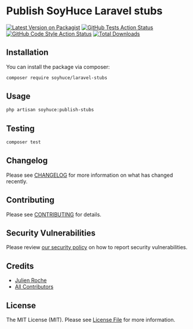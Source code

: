 # Publish SoyHuce Laravel stubs

[![Latest Version on Packagist](https://img.shields.io/packagist/v/soyhuce/laravel-stubs.svg?style=flat-square)](https://packagist.org/packages/soyhuce/laravel-stubs)
[![GitHub Tests Action Status](https://img.shields.io/github/workflow/status/soyhuce/laravel-stubs/run-tests?label=tests)](https://github.com/soyhuce/laravel-stubs/actions?query=workflow%3ATests+branch%3Amaster)
[![GitHub Code Style Action Status](https://img.shields.io/github/workflow/status/soyhuce/laravel-stubs/Check%20&%20fix%20styling?label=code%20style)](https://github.com/soyhuce/laravel-stubs/actions?query=workflow%3A"Check+%26+fix+styling"+branch%3Amaster)
[![Total Downloads](https://img.shields.io/packagist/dt/soyhuce/laravel-stubs.svg?style=flat-square)](https://packagist.org/packages/soyhuce/laravel-stubs)

## Installation

You can install the package via composer:

```bash
composer require soyhuce/laravel-stubs
```

## Usage

```bash
php artisan soyhuce:publish-stubs
```

## Testing

```bash
composer test
```

## Changelog

Please see [CHANGELOG](CHANGELOG.md) for more information on what has changed recently.

## Contributing

Please see [CONTRIBUTING](.github/CONTRIBUTING.md) for details.

## Security Vulnerabilities

Please review [our security policy](../../security/policy) on how to report security vulnerabilities.

## Credits

- [Julien Roche](https://github.com/ElRochito)
- [All Contributors](../../contributors)

## License

The MIT License (MIT). Please see [License File](LICENSE.md) for more information.
